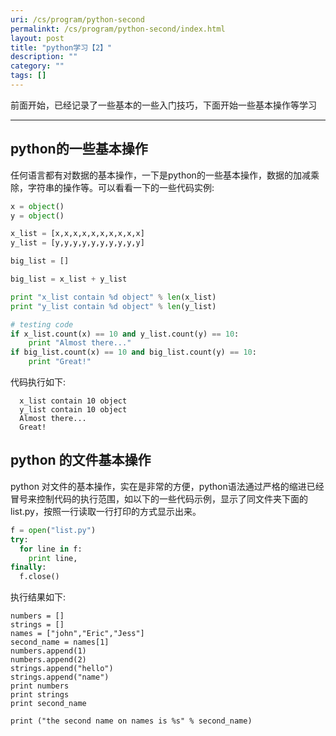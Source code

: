```yaml
---
uri: /cs/program/python-second
permalinkt: /cs/program/python-second/index.html
layout: post
title: "python学习【2】"
description: ""
category: ""
tags: []
---
```


前面开始，已经记录了一些基本的一些入门技巧，下面开始一些基本操作等学习

--------

## python的一些基本操作

任何语言都有对数据的基本操作，一下是python的一些基本操作，数据的加减乘除，字符串的操作等。可以看看一下的一些代码实例:

``` python
x = object()
y = object()

x_list = [x,x,x,x,x,x,x,x,x,x]
y_list = [y,y,y,y,y,y,y,y,y,y]

big_list = []

big_list = x_list + y_list

print "x_list contain %d object" % len(x_list)
print "y_list contain %d object" % len(y_list)

# testing code
if x_list.count(x) == 10 and y_list.count(y) == 10:
	print "Almost there..."
if big_list.count(x) == 10 and big_list.count(y) == 10:
	print "Great!"
```

代码执行如下:

```
  x_list contain 10 object
  y_list contain 10 object
  Almost there...
  Great!
```

## python 的文件基本操作

python 对文件的基本操作，实在是非常的方便，python语法通过严格的缩进已经冒号来控制代码的执行范围，如以下的一些代码示例，显示了同文件夹下面的list.py，按照一行读取一行打印的方式显示出来。

```python
f = open("list.py")
try:
  for line in f:
    print line,
finally:
  f.close()

```

执行结果如下:

```
numbers = []
strings = []
names = ["john","Eric","Jess"]
second_name = names[1]
numbers.append(1)
numbers.append(2)
strings.append("hello")
strings.append("name")
print numbers
print strings
print second_name

print ("the second name on names is %s" % second_name)

```


